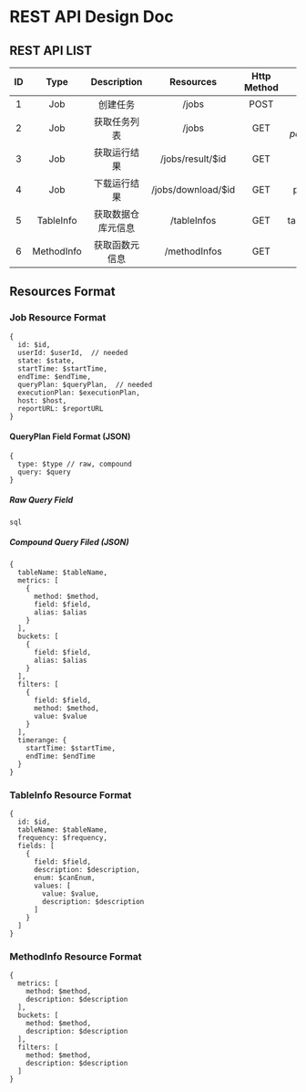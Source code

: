 # REST API Design Doc

## REST API LIST

| ID | Type | Description | Resources | Http Method | URL Params | Request Data(json) | Reponse Data(json) | Comment |
|:---:|:---:|:---:|:---:|:---:|:---:|:---:|:---:|:---:|
| 1 | Job | 创建任务 | /jobs | POST | | $job | | |
| 2 | Job | 获取任务列表 | /jobs | GET | userId=$userId, page=$page, size=$size | | $jobList | |
| 3 | Job | 获取运行结果 | /jobs/result/$id | GET | | | $result | |
| 4 | Job | 下载运行结果 | /jobs/download/$id | GET | page=$page, size=$size | | | |
| 5 | TableInfo | 获取数据仓库元信息 | /tableInfos | GET | tableName=$tableName | | $tableInfo | |
| 6 | MethodInfo | 获取函数元信息 | /methodInfos | GET | | | $methodInfo | |

## Resources Format

### Job Resource Format

```
{
  id: $id,
  userId: $userId,  // needed
  state: $state,
  startTime: $startTime,
  endTime: $endTime,
  queryPlan: $queryPlan,  // needed
  executionPlan: $executionPlan,
  host: $host,
  reportURL: $reportURL
}
```

#### QueryPlan Field Format (JSON)

```
{
  type: $type // raw, compound
  query: $query
}
```

##### Raw Query Field

```
sql
```

##### Compound Query Filed (JSON)

```
{
  tableName: $tableName,
  metrics: [
    {
      method: $method,
      field: $field,
      alias: $alias
    }
  ],
  buckets: [
    {
      field: $field,
      alias: $alias
    }
  ],
  filters: [
    {
      field: $field,
      method: $method,
      value: $value
    }
  ],
  timerange: {
    startTime: $startTime,
    endTime: $endTime
  }
}
```

### TableInfo Resource Format

```
{
  id: $id,
  tableName: $tableName,
  frequency: $frequency,
  fields: [
    {
      field: $field,
      description: $description,
      enum: $canEnum,
      values: [
        value: $value,
        description: $description
      ]
    }
  ]
}
```

### MethodInfo Resource Format

```
{
  metrics: [
    method: $method,
    description: $description
  ],
  buckets: [
    method: $method,
    description: $description
  ],
  filters: [
    method: $method,
    description: $description
  ]
}
```